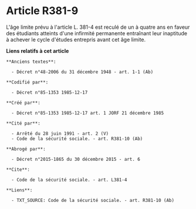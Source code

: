 # Article R381-9

L'âge limite prévu à l'article L. 381-4 est reculé de un à quatre ans en faveur des étudiants atteints d'une infirmité
permanente entraînant leur inaptitude à achever le cycle d'études entrepris avant cet âge limite.

**Liens relatifs à cet article**

	**Anciens textes**:

	  - Décret n°48-2006 du 31 décembre 1948 - art. 1-1 (Ab)

	**Codifié par**:

	  - Décret n°85-1353 1985-12-17

	**Créé par**:

	  - Décret n°85-1353 1985-12-17 art. 1 JORF 21 décembre 1985

	**Cité par**:

	  - Arrêté du 28 juin 1991 - art. 2 (V)
	  - Code de la sécurité sociale. - art. R381-10 (Ab)

	**Abrogé par**:

	  - Décret n°2015-1865 du 30 décembre 2015 - art. 6

	**Cite**:

	  - Code de la sécurité sociale. - art. L381-4

	**Liens**:

	  - TXT_SOURCE: Code de la sécurité sociale. - art. R381-10 (Ab)
